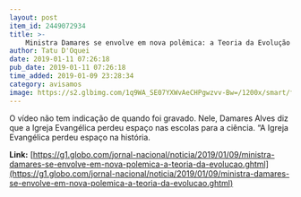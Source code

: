 ```yaml
---
layout: post
item_id: 2449072934
title: >-
    Ministra Damares se envolve em nova polêmica: a Teoria da Evolução
author: Tatu D'Oquei
date: 2019-01-11 07:26:18
pub_date: 2019-01-11 07:26:18
time_added: 2019-01-09 23:28:34
category: avisamos
image: https://s2.glbimg.com/1q9WA_SE07YXWvAeCHPgwzvv-Bw=/1200x/smart/filters:cover():strip_icc()/s03.video.glbimg.com/x720/7288506.jpg
---
```


O vídeo não tem indicação de quando foi gravado. Nele, Damares Alves diz que a Igreja Evangélica perdeu espaço nas escolas para a ciência. “A Igreja Evangélica perdeu espaço na história.

**Link:** [https://g1.globo.com/jornal-nacional/noticia/2019/01/09/ministra-damares-se-envolve-em-nova-polemica-a-teoria-da-evolucao.ghtml](https://g1.globo.com/jornal-nacional/noticia/2019/01/09/ministra-damares-se-envolve-em-nova-polemica-a-teoria-da-evolucao.ghtml)

